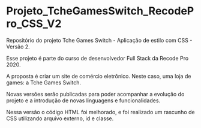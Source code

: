 # Projeto_TcheGamesSwitch_RecodePro_CSS_V2
Repositório do  projeto Tche Games Switch - Aplicação de estilo com CSS - Versão 2.

Esse projeto é parte do curso de desenvolvedor Full Stack da Recode Pro 2020.

A proposta é criar um site de comércio eletrônico. Neste caso, uma loja de games: a Tche Games Switch.  

Novas versões serão publicadas para poder acompanhar a evolução do projeto e a introdução de novas linguagens e funcionalidades.

Nessa versão o código HTML foi melhorado, e foi realizado um rascunho de CSS utilizando arquivo externo, id e classe.
